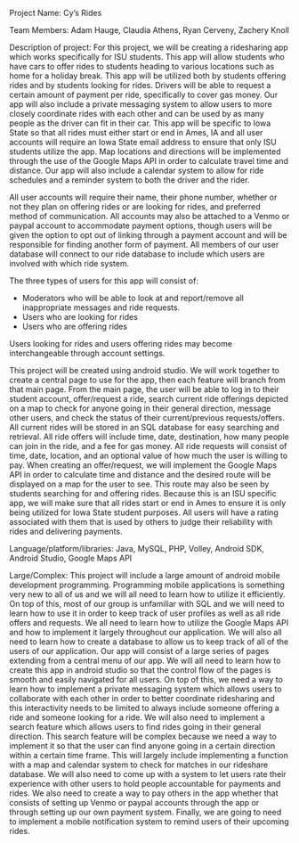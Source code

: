 Project Name: Cy’s Rides

Team Members:
Adam Hauge, 
Claudia Athens, 
Ryan Cerveny, 
Zachery Knoll 

Description of project: 
For this project, we will be creating a ridesharing app which works specifically for ISU students. This app will allow students who have cars to offer rides to students heading to various locations such as home for a holiday break. This app will be utilized both by students offering rides and by students looking for rides. Drivers will be able to request a certain amount of payment per ride, specifically to cover gas money. Our app will also include a private messaging system to allow users to more closely coordinate rides with each other and can be used by as many people as the driver can fit in their car. This app will be specific to Iowa State so that all rides must either start or end in Ames, IA and all user accounts will require an Iowa State email address to ensure that only ISU students utilize the app. Map locations and directions will be implemented through the use of the Google Maps API in order to calculate travel time and distance. Our app will also include a calendar system to allow for ride schedules and a reminder system to both the driver and the rider. 
 
All user accounts will require their name, their phone number, whether or not they plan on offering rides or are looking for rides, and preferred method of communication. All accounts may also be attached to a Venmo or paypal account to accommodate payment options, though users will be given the option to opt out of linking through a payment account and will be responsible for finding another form of payment. All members of our user database will connect to our ride database to include which users are involved with which ride system.
 
The three types of users for this app will consist of:
- Moderators who will be able to look at and report/remove all inappropriate messages and ride requests.
- Users who are looking for rides
- Users who are offering rides
 
Users looking for rides and users offering rides may become interchangeable through account settings.
  
This project will be created using android studio. We will work together to create a central page to use for the app, then each feature will branch from that main page. From the main page, the user will be able to log in to their student account, offer/request a ride, search current ride offerings depicted on a map to check for anyone going in their general direction, message other users, and check the status of their current/previous requests/offers. All current rides will be stored in an SQL database for easy searching and retrieval. All ride offers will include time, date, destination, how many people can join in the ride, and a fee for gas money. All ride requests will consist of time, date, location, and an optional value of how much the user is willing to pay. When creating an offer/request, we will implement the Google Maps API in order to calculate time and distance and the desired route will be displayed on a map for the user to see. This route may also be seen by students searching for and offering rides. Because this is an ISU specific app, we will make sure that all rides start or end in Ames to ensure it is only being utilized for Iowa State student purposes. All users will have a rating associated with them that is used by others to judge their reliability with rides and delivering payments.

Language/platform/libraries: Java, MySQL, PHP, Volley, Android SDK, Android Studio, Google Maps API 

Large/Complex:
This  project will include a large amount of android mobile development programming. Programming mobile applications is something very new to all of us and we will all need to learn how to utilize it efficiently. On top of this, most of our group is unfamiliar with SQL and we will need to learn how to use it in order to keep track of user profiles as well as all ride offers and requests. We all need to learn how to utilize the Google Maps API and how to implement it largely throughout our application. We will also all need to learn how to create a database to allow us to keep track of all of the users of our application. Our app will consist of a large series of pages extending from a central menu of our app. We will all need to learn how to create this app in android studio so that the control flow of the pages is smooth and easily navigated for all users. On top of this, we need a way to learn how to implement a private messaging system which allows users to collaborate with each other in order to better coordinate ridesharing and this interactivity needs to be limited to always include someone offering a ride and someone looking for a ride. We will also need to implement a search feature which allows users to find rides going in their general direction. This search feature will be complex because we need a way to implement it so that the user can find anyone going in a certain direction within a certain time frame. This will largely include implementing a function with a map and calendar system to check for matches in our rideshare database. We will also need to come up with a system to let users rate their experience with other users to hold people accountable for payments and rides. We also need to create a way to pay others in the app whether that consists of setting up Venmo  or paypal accounts through the app or through setting up our own payment system. Finally, we are going to need to implement a mobile notification system to remind users of their upcoming rides.
